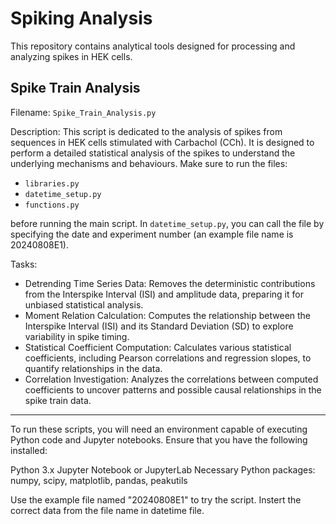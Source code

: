 # Spiking Analysis
This repository contains analytical tools designed for processing and analyzing spikes in HEK cells.

## Spike Train Analysis
  Filename: `Spike_Train_Analysis.py`
  
  Description:
  This script is dedicated to the analysis of spikes from sequences in HEK cells stimulated with Carbachol (CCh). It is designed to perform a detailed statistical analysis of the spikes to understand the underlying   mechanisms and behaviours. 
  Make sure to run the files:
  
  - `libraries.py`
  - `datetime_setup.py`
  - `functions.py` 
  
  before running the main script. 
  In `datetime_setup.py`, you can call the file by specifying the date and experiment number (an example file name is 20240808E1). 
  
  Tasks:
  - Detrending Time Series Data: Removes the deterministic contributions from the Interspike Interval (ISI) and amplitude data, preparing it for unbiased statistical analysis.
  - Moment Relation Calculation: Computes the relationship between the Interspike Interval (ISI) and its Standard Deviation (SD) to explore variability in spike timing.
  - Statistical Coefficient Computation: Calculates various statistical coefficients, including Pearson correlations and regression slopes, to quantify relationships in the data.
  - Correlation Investigation: Analyzes the correlations between computed coefficients to uncover patterns and possible causal relationships in the spike train data.

---------------------------------------------------------------------------------------------------------------------------------------------------------------------------------------------------
To run these scripts, you will need an environment capable of executing Python code and Jupyter notebooks. Ensure that you have the following installed:

Python 3.x
Jupyter Notebook or JupyterLab
Necessary Python packages: numpy, scipy, matplotlib, pandas, peakutils

Use the example file named "20240808E1" to try the script. Instert the correct data from the file name in datetime file.  
